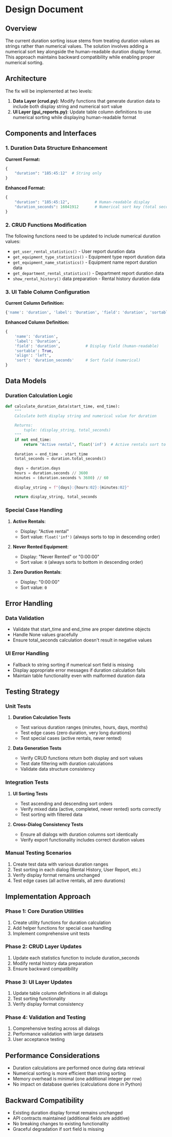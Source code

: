 # Design Document

## Overview

The current duration sorting issue stems from treating duration values as strings rather than numerical values. The solution involves adding a numerical sort key alongside the human-readable duration display format. This approach maintains backward compatibility while enabling proper numerical sorting.

## Architecture

The fix will be implemented at two levels:

1. **Data Layer (crud.py)**: Modify functions that generate duration data to include both display string and numerical sort value
2. **UI Layer (gui_reports.py)**: Update table column definitions to use numerical sorting while displaying human-readable format

## Components and Interfaces

### 1. Duration Data Structure Enhancement

**Current Format:**
```python
{
    "duration": "185:45:12"  # String only
}
```

**Enhanced Format:**
```python
{
    "duration": "185:45:12",           # Human-readable display
    "duration_seconds": 16041912       # Numerical sort key (total seconds)
}
```

### 2. CRUD Functions Modification

The following functions need to be updated to include numerical duration values:

- `get_user_rental_statistics()` - User report duration data
- `get_equipment_type_statistics()` - Equipment type report duration data  
- `get_equipment_name_statistics()` - Equipment name report duration data
- `get_department_rental_statistics()` - Department report duration data
- `show_rental_history()` data preparation - Rental history duration data

### 3. UI Table Column Configuration

**Current Column Definition:**
```python
{'name': 'duration', 'label': 'Duration', 'field': 'duration', 'sortable': True, 'align': 'left'}
```

**Enhanced Column Definition:**
```python
{
    'name': 'duration', 
    'label': 'Duration', 
    'field': 'duration',           # Display field (human-readable)
    'sortable': True, 
    'align': 'left',
    'sort': 'duration_seconds'     # Sort field (numerical)
}
```

## Data Models

### Duration Calculation Logic

```python
def calculate_duration_data(start_time, end_time):
    """
    Calculate both display string and numerical value for duration
    
    Returns:
        tuple: (display_string, total_seconds)
    """
    if not end_time:
        return "Active rental", float('inf')  # Active rentals sort to top
    
    duration = end_time - start_time
    total_seconds = duration.total_seconds()
    
    days = duration.days
    hours = duration.seconds // 3600
    minutes = (duration.seconds % 3600) // 60
    
    display_string = f"{days}:{hours:02}:{minutes:02}"
    
    return display_string, total_seconds
```

### Special Case Handling

1. **Active Rentals**: 
   - Display: "Active rental"
   - Sort value: `float('inf')` (always sorts to top in descending order)

2. **Never Rented Equipment**:
   - Display: "Never Rented" or "0:00:00"
   - Sort value: `0` (always sorts to bottom in descending order)

3. **Zero Duration Rentals**:
   - Display: "0:00:00"
   - Sort value: `0`

## Error Handling

### Data Validation
- Validate that start_time and end_time are proper datetime objects
- Handle None values gracefully
- Ensure total_seconds calculation doesn't result in negative values

### UI Error Handling
- Fallback to string sorting if numerical sort field is missing
- Display appropriate error messages if duration calculation fails
- Maintain table functionality even with malformed duration data

## Testing Strategy

### Unit Tests
1. **Duration Calculation Tests**
   - Test various duration ranges (minutes, hours, days, months)
   - Test edge cases (zero duration, very long durations)
   - Test special cases (active rentals, never rented)

2. **Data Generation Tests**
   - Verify CRUD functions return both display and sort values
   - Test date filtering with duration calculations
   - Validate data structure consistency

### Integration Tests
1. **UI Sorting Tests**
   - Test ascending and descending sort orders
   - Verify mixed data (active, completed, never rented) sorts correctly
   - Test sorting with filtered data

2. **Cross-Dialog Consistency Tests**
   - Ensure all dialogs with duration columns sort identically
   - Verify export functionality includes correct duration values

### Manual Testing Scenarios
1. Create test data with various duration ranges
2. Test sorting in each dialog (Rental History, User Report, etc.)
3. Verify display format remains unchanged
4. Test edge cases (all active rentals, all zero durations)

## Implementation Approach

### Phase 1: Core Duration Utilities
1. Create utility functions for duration calculation
2. Add helper functions for special case handling
3. Implement comprehensive unit tests

### Phase 2: CRUD Layer Updates
1. Update each statistics function to include duration_seconds
2. Modify rental history data preparation
3. Ensure backward compatibility

### Phase 3: UI Layer Updates
1. Update table column definitions in all dialogs
2. Test sorting functionality
3. Verify display format consistency

### Phase 4: Validation and Testing
1. Comprehensive testing across all dialogs
2. Performance validation with large datasets
3. User acceptance testing

## Performance Considerations

- Duration calculations are performed once during data retrieval
- Numerical sorting is more efficient than string sorting
- Memory overhead is minimal (one additional integer per row)
- No impact on database queries (calculations done in Python)

## Backward Compatibility

- Existing duration display format remains unchanged
- API contracts maintained (additional fields are additive)
- No breaking changes to existing functionality
- Graceful degradation if sort field is missing